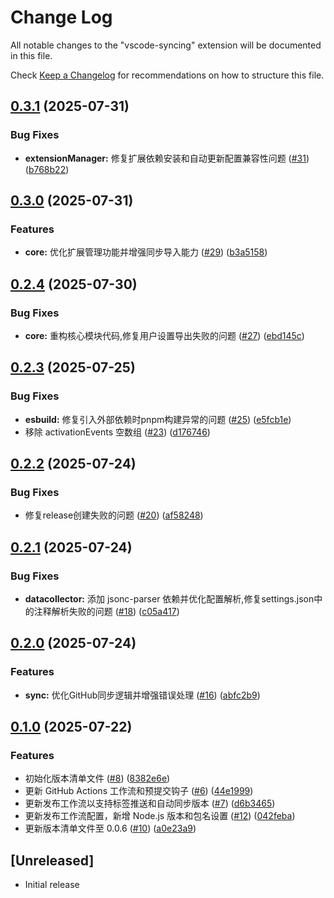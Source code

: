 # Change Log

All notable changes to the "vscode-syncing" extension will be documented in this file.

Check [Keep a Changelog](http://keepachangelog.com/) for recommendations on how to structure this file.

## [0.3.1](https://github.com/sunerpy/vscode-syncing/compare/v0.3.0...v0.3.1) (2025-07-31)


### Bug Fixes

* **extensionManager:** 修复扩展依赖安装和自动更新配置兼容性问题 ([#31](https://github.com/sunerpy/vscode-syncing/issues/31)) ([b768b22](https://github.com/sunerpy/vscode-syncing/commit/b768b2280f24f905db9d7e5eca6ab5f2745c6438))

## [0.3.0](https://github.com/sunerpy/vscode-syncing/compare/v0.2.4...v0.3.0) (2025-07-31)


### Features

* **core:** 优化扩展管理功能并增强同步导入能力 ([#29](https://github.com/sunerpy/vscode-syncing/issues/29)) ([b3a5158](https://github.com/sunerpy/vscode-syncing/commit/b3a51581a183be2681858b6566f294d7ae2aac9a))

## [0.2.4](https://github.com/sunerpy/vscode-syncing/compare/v0.2.3...v0.2.4) (2025-07-30)


### Bug Fixes

* **core:** 重构核心模块代码,修复用户设置导出失败的问题 ([#27](https://github.com/sunerpy/vscode-syncing/issues/27)) ([ebd145c](https://github.com/sunerpy/vscode-syncing/commit/ebd145ccfd0b708f93cc20cb73d509aca3e5d12b))

## [0.2.3](https://github.com/sunerpy/vscode-syncing/compare/v0.2.2...v0.2.3) (2025-07-25)


### Bug Fixes

* **esbuild:** 修复引入外部依赖时pnpm构建异常的问题 ([#25](https://github.com/sunerpy/vscode-syncing/issues/25)) ([e5fcb1e](https://github.com/sunerpy/vscode-syncing/commit/e5fcb1e54dac2a6bd2d235037e3e4ff16fce7192))
* 移除 activationEvents 空数组 ([#23](https://github.com/sunerpy/vscode-syncing/issues/23)) ([d176746](https://github.com/sunerpy/vscode-syncing/commit/d176746a24729fa194f1fcb505d5b8ea38bb5034))

## [0.2.2](https://github.com/sunerpy/vscode-syncing/compare/v0.2.1...v0.2.2) (2025-07-24)


### Bug Fixes

* 修复release创建失败的问题 ([#20](https://github.com/sunerpy/vscode-syncing/issues/20)) ([af58248](https://github.com/sunerpy/vscode-syncing/commit/af58248c833c981606342d9f7723e5938d1a5512))

## [0.2.1](https://github.com/sunerpy/vscode-syncing/compare/v0.2.0...v0.2.1) (2025-07-24)


### Bug Fixes

* **datacollector:** 添加 jsonc-parser 依赖并优化配置解析,修复settings.json中的注释解析失败的问题 ([#18](https://github.com/sunerpy/vscode-syncing/issues/18)) ([c05a417](https://github.com/sunerpy/vscode-syncing/commit/c05a417609b6a76157f77a96792a0679d20b1357))

## [0.2.0](https://github.com/sunerpy/vscode-syncing/compare/v0.1.0...v0.2.0) (2025-07-24)


### Features

* **sync:** 优化GitHub同步逻辑并增强错误处理 ([#16](https://github.com/sunerpy/vscode-syncing/issues/16)) ([abfc2b9](https://github.com/sunerpy/vscode-syncing/commit/abfc2b993cb856e2618f330d104fe8086db790ae))

## [0.1.0](https://github.com/sunerpy/vscode-syncing/compare/v0.0.5...v0.1.0) (2025-07-22)


### Features

* 初始化版本清单文件 ([#8](https://github.com/sunerpy/vscode-syncing/issues/8)) ([8382e6e](https://github.com/sunerpy/vscode-syncing/commit/8382e6e1622d106f47d850571190f853e8c15731))
* 更新 GitHub Actions 工作流和预提交钩子 ([#6](https://github.com/sunerpy/vscode-syncing/issues/6)) ([44e1999](https://github.com/sunerpy/vscode-syncing/commit/44e1999d63c4d8741e27f6c6233b328043b1eda1))
* 更新发布工作流以支持标签推送和自动同步版本 ([#7](https://github.com/sunerpy/vscode-syncing/issues/7)) ([d6b3465](https://github.com/sunerpy/vscode-syncing/commit/d6b346567b6b860b1e221803d5995c96cc606618))
* 更新发布工作流配置，新增 Node.js 版本和包名设置 ([#12](https://github.com/sunerpy/vscode-syncing/issues/12)) ([042feba](https://github.com/sunerpy/vscode-syncing/commit/042febac412da7315cf7f469ec0f430ec6052b06))
* 更新版本清单文件至 0.0.6 ([#10](https://github.com/sunerpy/vscode-syncing/issues/10)) ([a0e23a9](https://github.com/sunerpy/vscode-syncing/commit/a0e23a908c492774dff258da0b931c1e9df2ba4c))

## [Unreleased]

- Initial release
